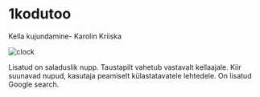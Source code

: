 # 1kodutoo
Kella kujundamine- Karolin Kriiska

![clock](https://user-images.githubusercontent.com/22071408/76167551-18e34380-6170-11ea-80ce-34a20a818ab6.png)

Lisatud on saladuslik nupp.
Taustapilt vahetub vastavalt kellaajale.
Kiir suunavad nupud, kasutaja peamiselt külastatavatele lehtedele.
On lisatud Google search.
